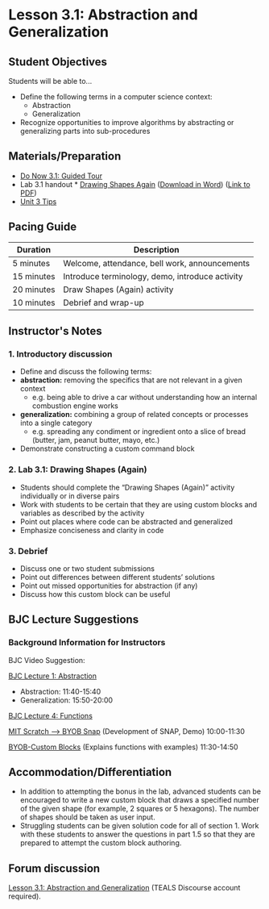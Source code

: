 
# Lesson 3.1: Abstraction and Generalization

## Student Objectives

Students will be able to...

* Define the following terms in a computer science context:
  * Abstraction
  * Generalization
* Recognize opportunities to improve algorithms by abstracting or generalizing parts into sub-procedures

## Materials/Preparation

* [Do Now 3.1: Guided Tour](do_now_31.md)
* Lab 3.1 handout * [Drawing Shapes Again](lab_31.md) ([Download in Word](https://github.com/TEALSK12/introduction-to-computer-science/raw/master/Unit%203%20Word/Lab%203.1%20Drawing%20Shapes%20Again.docx)) ([Link to PDF](https://github.com/TEALSK12/introduction-to-computer-science/raw/master/Unit%203%10PDF/Lab%203.2%20Drawing%20Shapes%20Again.pdf))
* [Unit 3 Tips](unit_3_tips.md)

## Pacing Guide

| Duration   | Description                                     |
| ---------|  ---------------------------------------------- |
| 5 minutes  | Welcome, attendance, bell work, announcements   |
| 15 minutes | Introduce terminology, demo, introduce activity |
| 20 minutes | Draw Shapes (Again) activity                    |
| 10 minutes | Debrief and wrap-up         |

## Instructor's Notes

### 1. Introductory discussion

* Define and discuss the following terms:
* **abstraction:** removing the specifics that are not relevant in a given context
  * e.g. being able to drive a car without understanding how an internal combustion engine works
* **generalization:** combining a group of related concepts or processes into a single category
  * e.g. spreading any condiment or ingredient onto a slice of bread (butter, jam, peanut butter, mayo, etc.)
* Demonstrate constructing a custom command block

### 2. Lab 3.1: Drawing Shapes (Again)

* Students should complete the “Drawing Shapes (Again)” activity individually or in diverse pairs
* Work with students to be certain that they are using custom blocks and variables as described by the activity
* Point out places where code can be abstracted and generalized
* Emphasize conciseness and clarity in code

### 3.  Debrief

* Discuss one or two student submissions
* Point out differences between different students’ solutions
* Point out missed opportunities for abstraction (if any)
* Discuss how this custom block can be useful

## BJC Lecture Suggestions

### Background Information for Instructors

BJC Video Suggestion:

[BJC Lecture 1: Abstraction](https://www.youtube.com/watch?v=Dxw9cIbzaLk)

* Abstraction: 11:40-15:40
* Generalization: 15:50-20:00

[BJC Lecture 4: Functions](https://www.youtube.com/watch?v=_uKCBmQEf5w)

[MIT Scratch --> BYOB Snap](http://www.youtube.com/watch?v=_uKCBmQEf5w&t=10m0s)  (Development of SNAP, Demo) 10:00-11:30

[BYOB-Custom Blocks](http://www.youtube.com/watch?v=_uKCBmQEf5w&t=10m0s)  (Explains functions with examples)   11:30-14:50

## Accommodation/Differentiation

* In addition to attempting the bonus in the lab, advanced students can be encouraged to write a new custom block that draws a specified number of the given shape (for example, 2 squares or 5 hexagons). The number of shapes should be taken as user input.
* Struggling students can be given solution code for all of section 1. Work with these students to answer the questions in part 1.5 so that they are prepared to attempt the custom block authoring.

## Forum discussion

[Lesson 3.1: Abstraction and Generalization](http://forums.tealsk12.org/c/intro-unit-3-variables-and-customization/lesson-3-1-abstraction-and-friends) (TEALS Discourse account required).
